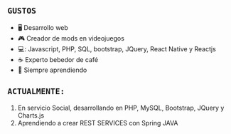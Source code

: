 ## `GUSTOS`
- 🖥️ Desarrollo web
- 🎮 Creador de mods en videojuegos
- 💻: Javascript, PHP, SQL, bootstrap, JQuery, React Native y Reactjs
- ☕ Experto bebedor de café
- 🧠 Siempre aprendiendo

## `ACTUALMENTE:`
1. En servicio Social, desarrollando en PHP, MySQL, Bootstrap, JQuery y Charts.js
2. Aprendiendo a crear REST SERVICES con Spring JAVA
